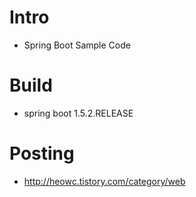 # Intro

* Spring Boot Sample Code

# Build

* spring boot 1.5.2.RELEASE

# Posting

* http://heowc.tistory.com/category/web
